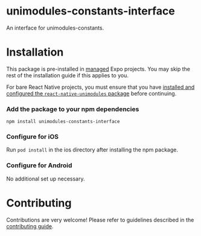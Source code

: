 # unimodules-constants-interface

An interface for unimodules-constants.

# Installation

This package is pre-installed in [managed](https://docs.expo.io/versions/latest/introduction/managed-vs-bare/) Expo projects. You may skip the rest of the installation guide if this applies to you.

For bare React Native projects, you must ensure that you have [installed and configured the `react-native-unimodules` package](https://github.com/react-native-unimodules) before continuing.

### Add the package to your npm dependencies

```
npm install unimodules-constants-interface
```

### Configure for iOS

Run `pod install` in the ios directory after installing the npm package.

### Configure for Android


No additional set up necessary.

# Contributing

Contributions are very welcome! Please refer to guidelines described in the [contributing guide]( https://github.com/expo/expo#contributing).
